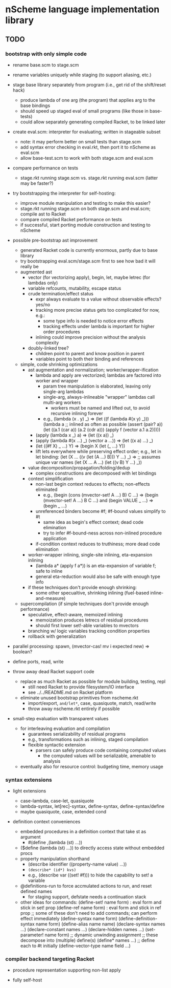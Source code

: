 # nScheme language implementation library

## TODO

### bootstrap with only simple code

* rename base.scm to stage.scm

* rename variables uniquely while staging (to support aliasing, etc.)

* stage base library separately from program (i.e., get rid of the shift/reset hack)
  * produce lambda of one arg (the program) that applies arg to the base bindings
  * should speed up staged eval of small programs (like those in base-tests)
  * could allow separately generating compiled Racket, to be linked later

* create eval.scm: interpreter for evaluating; written in stageable subset
  * note: it may perform better on small tests than stage.scm
  * add syntax error checking in eval.rkt, then port it to nScheme as eval.scm
  * allow base-test.scm to work with both stage.scm and eval.scm

* compare performance on tests
  * stage.rkt running stage.scm vs. stage.rkt running eval.scm (latter may be faster?)

* try bootstrapping the interpreter for self-hosting:
  * improve module manipulation and testing to make this easier?
  * stage.rkt running stage.scm on both stage.scm and eval.scm; compile ast to Racket
  * compare compiled Racket performance on tests
  * if successful, start porting module construction and testing to nScheme

* possible pre-bootstrap ast improvement
  * generated Racket code is currently enormous, partly due to base library
  * try bootstrapping eval.scm/stage.scm first to see how bad it will really be
  * augmented ast
    * vector (for vectorizing apply), begin, let, maybe letrec (for lambdas only)
    * variable refcounts, mutability, escape status
    * crude termination/effect status
      * expr always evaluate to a value without observable effects? yes/no
      * tracking more precise status gets too complicated for now, e.g.:
        * some type info is needed to notice error effects
        * tracking effects under lambda is important for higher order procedures
      * inlining could improve precision without the analysis complexity
    * doubly-linked tree?
      * children point to parent and know position in parent
      * variables point to both their binding and references
  * simple, code shrinking optimizations
    * ast augmentation and normalization; worker/wrapper-ification
      * lambda and apply are vectorized; lambdas are factored into worker and wrapper
        * param tree manipulation is elaborated, leaving only single-arg lambdas
        * single-arg, always-inlineable "wrapper" lambdas call multi-arg workers
          * workers must be named and lifted out, to avoid recursive inlining forever
        * e.g., (lambda (x . y) _) => (let ((f (lambda #(x y) _)))
                                        (lambda a  ;; inlined as often as possible
                                          (assert (pair? a))
                                          (let ((a.1 (car a)) (a.2 (cdr a)))
                                            (apply f (vector a.1 a.2)))))
      * (apply (lambda x _) a) => (let ((x a)) _)
      * (apply (lambda #(x ...) _) (vector a ...)) => (let ((x a) ...) _)
      * (let ((#f X) _ ...) Y) => (begin X (let (_ ...) Y))
      * lift lets everywhere while preserving effect order; e.g., let in let binding:
        (let (X ... ((v (let (A ...) B))) Y ...) _) =>  ;; assumes unique var names
        (let (X ... A ...) (let ((v B) Y ...) _))
    * value decomposition/propagation/folding/dedup
      * complex constructions are decomposed with let bindings
    * context simplification
      * non-last begin context reduces to effects; non-effects eliminated
        * e.g., (begin (cons (mvector-set! A ...) B) C ...) =>
                (begin (mvector-set! A ...) B C ...)
            and (begin VALUE _ ...) => (begin _ ...)
      * unreferenced binders become #f; #f-bound values simplify to #t
        * same idea as begin's effect context; dead code elimination
        * try to infer #f-bound-ness across non-inlined procedure application
      * if-condition context reduces to truthiness; more dead code elimination
    * worker-wrapper inlining, single-site inlining, eta-expansion inlining
      * (lambda a* (apply f a*)) is an eta-expansion of variable f; safe to inline
      * general eta-reduction would also be safe with enough type info
    * if these techniques don't provide enough shrinking:
      * some other specualtive, shrinking inlining (fuel-based inline-and-measure)
  * supercompilation (if simple techniques don't provide enough performance)
    * speculative, effect-aware, memoized inlining
      * memoization produces letrecs of residual procedures
      * should first lower set!-able variables to mvectors
    * branching w/ logic variables tracking condition properties
    * rollback with generalization


* parallel processing: spawn, (mvector-cas! mv i expected new) => boolean?

* define ports, read, write

* throw away dead Racket support code
  * replace as much Racket as possible for module building, testing, repl
    * still need Racket to provide filesystem/IO interface
    * see ../../README.md on Racket platform
  * eliminate unused bootstrap primitives from nscheme.rkt
    * import/export, `and/let*`, case, quasiquote, match, read/write
    * throw away nscheme.rkt entirely if possible

* small-step evaluation with transparent values
  * for interleaving evaluation and compilation
    * guarantees serializability of residual programs
    * e.g., transformations such as inlining, staged compilation
    * flexible syntactic extension
      * parsers can safely produce code containing computed values
        * the computed values will be serializable, amenable to analysis
  * eventually also for resource control: budgeting time, memory usage


### syntax extensions

* light extensions
  * case-lambda, case-let, quasiquote
  * lambda-syntax, let[rec]-syntax, define-syntax, define-syntax/define
  * maybe quasiquote, case, extended cond

* definition context conveniences
  * embedded procedures in a definition context that take st as argument
    * #(define ,(lambda (st) ...))
  * ($define (lambda (st) ...)) to directly access state without embedded procs
  * property manipulation shorthand
    * (describe identifier ((property-name value) ...))
    * `(describe* (id*) kvs)`
    * e.g., (describe var ((set! #f))) to hide the capability to set! a variable
  * @definitions-run to force accmulated actions to run, and reset defined names
    * for staging support, defstate needs a continuation stack
  * other ideas for commands:
    (define-set! name form) : eval form and stick in set! prop
    (define-ref  name form) : eval form and stick in ref prop
    ;; some of these don't need to add commands; can perform effect immediately
    (define-syntax name form)
    (define-definition-syntax name form)
    (define-alias name name)
    (declare-syntax names ...)
    (declare-constant names ...)
    (declare-hidden names ...)
    (set-parameter! name form)  ;; dynamic unwinding assignment
    ;; these decompose into (multiple) define(s)
    (define* names ...) ;; define each to #t initially
    (define-vector-type name field ...)


### compiler backend targeting Racket

* procedure representation supporting non-list apply

* fully self-host
